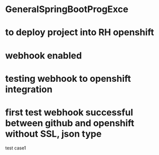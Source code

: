 # GeneralSpringBootProgExce
# to deploy project into RH openshift
# webhook enabled
# testing webhook to openshift integration
# first test webhook successful between github and openshift without SSL, json type

test case1
